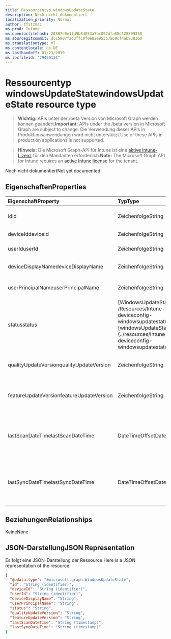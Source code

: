 ```yaml
---
title: Ressourcentyp windowsUpdateState
description: Noch nicht dokumentiert
localization_priority: Normal
author: tfitzmac
ms.prod: Intune
ms.openlocfilehash: 20387d9e1fd9b84853a7bc097dfa08d128809358
ms.sourcegitcommit: dcc5907f2c3ffc0f0e82e953b7ab9cf4ab938360
ms.translationtype: MT
ms.contentlocale: de-DE
ms.lasthandoff: 01/23/2019
ms.locfileid: "29430134"
---
```

# <a name="windowsupdatestate-resource-type"></a><span data-ttu-id="4b7a5-103">Ressourcentyp windowsUpdateState</span><span class="sxs-lookup"><span data-stu-id="4b7a5-103">windowsUpdateState resource type</span></span>

> <span data-ttu-id="4b7a5-104">**Wichtig:** APIs unter der /beta Version von Microsoft Graph werden können geändert.</span><span class="sxs-lookup"><span data-stu-id="4b7a5-104">**Important:** APIs under the /beta version in Microsoft Graph are subject to change.</span></span> <span data-ttu-id="4b7a5-105">Die Verwendung dieser APIs in Produktionsanwendungen wird nicht unterstützt.</span><span class="sxs-lookup"><span data-stu-id="4b7a5-105">Use of these APIs in production applications is not supported.</span></span>

> <span data-ttu-id="4b7a5-106">**Hinweis:** Die Microsoft Graph-API für Intune ist eine [aktive Intune-Lizenz](https://go.microsoft.com/fwlink/?linkid=839381) für den Mandanten erforderlich.</span><span class="sxs-lookup"><span data-stu-id="4b7a5-106">**Note:** The Microsoft Graph API for Intune requires an [active Intune license](https://go.microsoft.com/fwlink/?linkid=839381) for the tenant.</span></span>

<span data-ttu-id="4b7a5-107">Noch nicht dokumentiert</span><span class="sxs-lookup"><span data-stu-id="4b7a5-107">Not yet documented</span></span>

## <a name="properties"></a><span data-ttu-id="4b7a5-108">Eigenschaften</span><span class="sxs-lookup"><span data-stu-id="4b7a5-108">Properties</span></span>
|<span data-ttu-id="4b7a5-109">Eigenschaft</span><span class="sxs-lookup"><span data-stu-id="4b7a5-109">Property</span></span>|<span data-ttu-id="4b7a5-110">Typ</span><span class="sxs-lookup"><span data-stu-id="4b7a5-110">Type</span></span>|<span data-ttu-id="4b7a5-111">Beschreibung</span><span class="sxs-lookup"><span data-stu-id="4b7a5-111">Description</span></span>|
|:---|:---|:---|
|<span data-ttu-id="4b7a5-112">id</span><span class="sxs-lookup"><span data-stu-id="4b7a5-112">id</span></span>|<span data-ttu-id="4b7a5-113">Zeichenfolge</span><span class="sxs-lookup"><span data-stu-id="4b7a5-113">String</span></span>|<span data-ttu-id="4b7a5-114">Dies ist die Id der Entität.</span><span class="sxs-lookup"><span data-stu-id="4b7a5-114">This is Id of the entity.</span></span>|
|<span data-ttu-id="4b7a5-115">deviceId</span><span class="sxs-lookup"><span data-stu-id="4b7a5-115">deviceId</span></span>|<span data-ttu-id="4b7a5-116">Zeichenfolge</span><span class="sxs-lookup"><span data-stu-id="4b7a5-116">String</span></span>|<span data-ttu-id="4b7a5-117">Die Id des Geräts.</span><span class="sxs-lookup"><span data-stu-id="4b7a5-117">The id of the device.</span></span>|
|<span data-ttu-id="4b7a5-118">userId</span><span class="sxs-lookup"><span data-stu-id="4b7a5-118">userId</span></span>|<span data-ttu-id="4b7a5-119">Zeichenfolge</span><span class="sxs-lookup"><span data-stu-id="4b7a5-119">String</span></span>|<span data-ttu-id="4b7a5-120">Die Id des Benutzers.</span><span class="sxs-lookup"><span data-stu-id="4b7a5-120">The id of the user.</span></span>|
|<span data-ttu-id="4b7a5-121">deviceDisplayName</span><span class="sxs-lookup"><span data-stu-id="4b7a5-121">deviceDisplayName</span></span>|<span data-ttu-id="4b7a5-122">Zeichenfolge</span><span class="sxs-lookup"><span data-stu-id="4b7a5-122">String</span></span>|<span data-ttu-id="4b7a5-123">Anzeigename des Geräts.</span><span class="sxs-lookup"><span data-stu-id="4b7a5-123">Device display name.</span></span>|
|<span data-ttu-id="4b7a5-124">userPrincipalName</span><span class="sxs-lookup"><span data-stu-id="4b7a5-124">userPrincipalName</span></span>|<span data-ttu-id="4b7a5-125">Zeichenfolge</span><span class="sxs-lookup"><span data-stu-id="4b7a5-125">String</span></span>|<span data-ttu-id="4b7a5-126">Prinzipalnamen des Benutzers.</span><span class="sxs-lookup"><span data-stu-id="4b7a5-126">User principal name.</span></span>|
|<span data-ttu-id="4b7a5-127">status</span><span class="sxs-lookup"><span data-stu-id="4b7a5-127">status</span></span>|<span data-ttu-id="4b7a5-128">[WindowsUpdateStatus] (.. /Resources/Intune-deviceconfig-windowsupdatestatus.MD)</span><span class="sxs-lookup"><span data-stu-id="4b7a5-128">[windowsUpdateStatus] (../resources/intune-deviceconfig-windowsupdatestatus.md)</span></span>|<span data-ttu-id="4b7a5-129">Windows Shapes-Status.</span><span class="sxs-lookup"><span data-stu-id="4b7a5-129">Windows udpate status.</span></span>|
|<span data-ttu-id="4b7a5-130">qualityUpdateVersion</span><span class="sxs-lookup"><span data-stu-id="4b7a5-130">qualityUpdateVersion</span></span>|<span data-ttu-id="4b7a5-131">Zeichenfolge</span><span class="sxs-lookup"><span data-stu-id="4b7a5-131">String</span></span>|<span data-ttu-id="4b7a5-132">Die Qualität-Version des Geräts.</span><span class="sxs-lookup"><span data-stu-id="4b7a5-132">The Quality Update Version of the device.</span></span>|
|<span data-ttu-id="4b7a5-133">featureUpdateVersion</span><span class="sxs-lookup"><span data-stu-id="4b7a5-133">featureUpdateVersion</span></span>|<span data-ttu-id="4b7a5-134">Zeichenfolge</span><span class="sxs-lookup"><span data-stu-id="4b7a5-134">String</span></span>|<span data-ttu-id="4b7a5-135">Die aktuelle Feature Updateversion des Geräts.</span><span class="sxs-lookup"><span data-stu-id="4b7a5-135">The current feature update version of the device.</span></span>|
|<span data-ttu-id="4b7a5-136">lastScanDateTime</span><span class="sxs-lookup"><span data-stu-id="4b7a5-136">lastScanDateTime</span></span>|<span data-ttu-id="4b7a5-137">DateTimeOffset</span><span class="sxs-lookup"><span data-stu-id="4b7a5-137">DateTimeOffset</span></span>|<span data-ttu-id="4b7a5-138">Das Datum-Uhrzeit der Windows Update-Agent wurde erfolgreiche eine Überprüfung durch.</span><span class="sxs-lookup"><span data-stu-id="4b7a5-138">The date time that the Windows Update Agent did a successful scan.</span></span>|
|<span data-ttu-id="4b7a5-139">lastSyncDateTime</span><span class="sxs-lookup"><span data-stu-id="4b7a5-139">lastSyncDateTime</span></span>|<span data-ttu-id="4b7a5-140">DateTimeOffset</span><span class="sxs-lookup"><span data-stu-id="4b7a5-140">DateTimeOffset</span></span>|<span data-ttu-id="4b7a5-141">Letzte Datum/Uhrzeit, die das Gerät mit Microsoft Intune mit synchronisieren.</span><span class="sxs-lookup"><span data-stu-id="4b7a5-141">Last date time that the device sync with with Microsoft Intune.</span></span>|

## <a name="relationships"></a><span data-ttu-id="4b7a5-142">Beziehungen</span><span class="sxs-lookup"><span data-stu-id="4b7a5-142">Relationships</span></span>
<span data-ttu-id="4b7a5-143">Keine</span><span class="sxs-lookup"><span data-stu-id="4b7a5-143">None</span></span>

## <a name="json-representation"></a><span data-ttu-id="4b7a5-144">JSON-Darstellung</span><span class="sxs-lookup"><span data-stu-id="4b7a5-144">JSON Representation</span></span>
<span data-ttu-id="4b7a5-145">Es folgt eine JSON-Darstellung der Ressource.</span><span class="sxs-lookup"><span data-stu-id="4b7a5-145">Here is a JSON representation of the resource.</span></span>
<!-- {
  "blockType": "resource",
  "keyProperty": "id",
  "@odata.type": "microsoft.graph.WindowsUpdateState"
}
-->
``` json
{
  "@odata.type": "#microsoft.graph.WindowsUpdateState",
  "id": "String (identifier)",
  "deviceId": "String (identifier)",
  "userId": "String (identifier)",
  "deviceDisplayName": "String",
  "userPrincipalName": "String",
  "status": "String",
  "qualityUpdateVersion": "String",
  "featureUpdateVersion": "String",
  "lastScanDateTime": "String (timestamp)",
  "lastSyncDateTime": "String (timestamp)"
}
```


